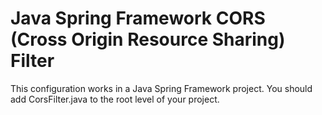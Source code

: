 # Java Spring Framework CORS (Cross Origin Resource Sharing) Filter

This configuration works in a Java Spring Framework project. You should add CorsFilter.java to the root level of your project.
